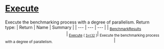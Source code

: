 # [Execute](./VerifierBenchmark-100663385.md)

Execute the benchmarking process with a degree of parallelism.
Return type:
| Return | Name | Summary | 
| --- | --- | --- | 
| <sub>[BenchmarkResults](./../BenchmarkResults.md)</sub><img width=200/>| <sub>[Execute](./VerifierBenchmark-100663385.md) ( [`Int32`](https://docs.microsoft.com/en-us/dotnet/api/System.Int32) )</sub>| <sub>Execute the benchmarking process with a degree of parallelism.</sub><img width=200/>| <br>



